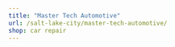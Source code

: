 ```yaml
---
title: "Master Tech Automotive"
url: /salt-lake-city/master-tech-automotive/
shop: car repair
---
```

